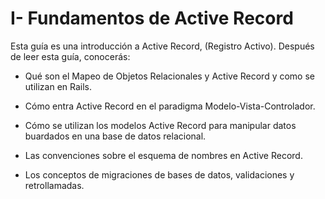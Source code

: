 # I- Fundamentos de Active Record

Esta guía es una introducción a Active Record, \(Registro Activo\). Después de leer esta guía, conocerás:

* Qué son el Mapeo de Objetos Relacionales y Active Record y como se utilizan en Rails.

* Cómo entra Active Record en el paradigma Modelo-Vista-Controlador.

* Cómo se utilizan los modelos Active Record para manipular datos buardados en una base de datos relacional.

* Las convenciones sobre el esquema de nombres en Active Record.

* Los conceptos de migraciones de bases de datos, validaciones y retrollamadas.



